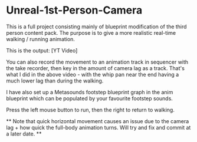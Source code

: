 # Unreal-1st-Person-Camera

This is a full project consisting mainly of blueprint modification of the third person content pack. The purpose is to give a more realistic real-time walking / running animation.

This is the output: [YT Video]

You can also record the movement to an animation track in sequencer with the take recorder, then key in the amount of camera lag as a track. That's what I did in the above video - with the whip pan near the end having a much lower lag than during the walking.

I have also set up a Metasounds footstep blueprint graph in the anim blueprint which can be populated by your favourite footstep sounds.

Press the left mouse button to run, then the right to return to walking.


** Note that quick horizontal movement causes an issue due to the camera lag + how quick the full-body animation turns. Will try and fix and commit at a later date. **
